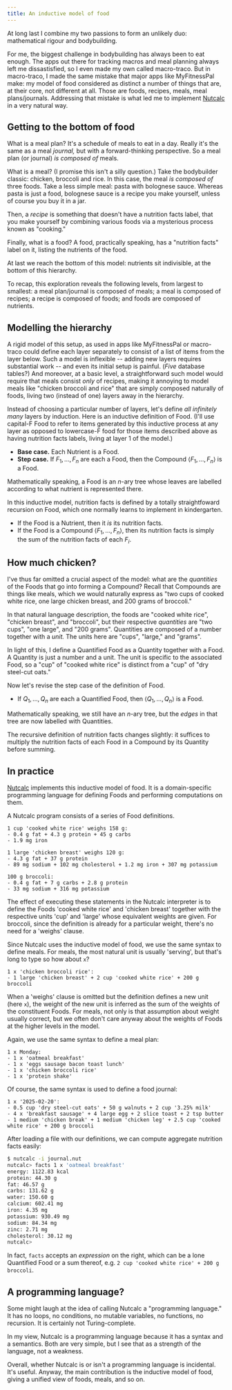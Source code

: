 ```yaml
---
title: An inductive model of food
---
```


At long last I combine my two passions to form an unlikely duo:
mathematical rigour and bodybuilding.

For me, the biggest challenge in bodybuilding has always been to eat enough. The apps out there for
tracking macros and meal planning always left me dissastisfied, so I even made my own called
macro-traco. But in macro-traco, I made the same mistake that major apps like MyFitnessPal make: my
model of food considered as distinct a number of things that are, at their core, not different at
all. Those are foods, recipes, meals, meal plans/journals. Addressing that mistake is
what led me to implement [Nutcalc](https://nutcalc.jerrington.me) in a very natural way.

## Getting to the bottom of food

What is a meal plan? It's a schedule of meals to eat in a day. Really it's the same as a meal
_journal,_ but with a forward-thinking perspective. So a meal plan (or journal) _is composed
of_ meals.

What is a meal? (I promise this isn't a silly question.) Take the bodybuilder classic: chicken,
broccoli and rice. In this case, the meal _is composed of_ three foods. Take a less simple meal:
pasta with bolognese sauce. Whereas pasta is just a food, bolognese sauce is a recipe you make
yourself, unless of course you buy it in a jar.

Then, a _recipe_ is something that doesn't have a nutrition facts label, that you make yourself by
combining various foods via a mysterious process known as "cooking."

Finally, what is a food? A food, practically speaking, has a "nutrition facts" label on it, listing
the nutrients of the food.

At last we reach the bottom of this model: nutrients sit indivisible, at the bottom of this
hierarchy.

To recap, this exploration reveals the following levels, from largest to smallest: a meal
plan/journal is composed of meals; a meal is composed of recipes; a recipe is composed of foods;
and foods are composed of nutrients.

## Modelling the hierarchy

A rigid model of this setup, as used in apps like MyFitnessPal or macro-traco could define each
layer separately to consist of a list of items from the layer below. Such a model is inflexible --
adding new layers requires substantial work -- and even its initial setup is painful. (_Five_
database tables?) And moreover, at a basic level, a straightforward such model would require
that meals consist _only_ of recipes, making it annoying to model meals like "chicken broccoli and
rice" that are simply composed naturally of foods, living two (instead of one) layers away in the
hierarchy.

Instead of choosing a particular number of layers, let's define _all infinitely many_ layers by
induction. Here is an inductive definition of Food. (I'll use capital-F Food to refer to items
generated by this inductive process at any layer as opposed to lowercase-F food for those items
described above as having nutrition facts labels, living at layer 1 of the model.)

* **Base case.** Each Nutrient is a Food.
* **Step case.** If $F_1,\ldots,F_n$ are each a Food,
  then the Compound $\langle F_1, \ldots, F_n \rangle$ is a Food.

Mathematically speaking, a Food is an $n$-ary tree whose leaves are labelled according to what
nutrient is represented there.

In this inductive model, nutrition facts is defined by a totally straightfoward recursion on Food,
which one normally learns to implement in kindergarten.

* If the Food is a Nutrient, then it _is_ its nutrition facts.
* If the Food is a Compound $\langle F_1, \ldots, F_n \rangle$, then its nutrition facts is simply
  the sum of the nutrition facts of each $F_i$.

## How much chicken?

I've thus far omitted a crucial aspect of the model: what are the _quantities_ of the Foods that go
into forming a Compound? Recall that Compounds are things like meals, which we would naturally
express as "two cups of cooked white rice, one large chicken breast, and 200 grams of broccoli."

In that natural language description, the foods are "cooked white rice", "chicken breast", and
"broccoli", but their respective _quantities_ are "two cups", "one large", and "200 grams".
Quantities are composed of a number together with a _unit._ The units here are "cups",
"large," and "grams".

In light of this, I define a Quantified Food as a Quantity together with a Food. A Quantity is just
a number and a unit. The unit is specific to the associated Food, so a "cup" of "cooked white rice"
is distinct from a "cup" of "dry steel-cut oats."

Now let's revise the step case of the definition of Food.

* If $Q_1, \ldots, Q_n$ are each a Quantified Food, then $\langle Q_1, \ldots, Q_n \rangle$ is a
  Food.

Mathematically speaking, we still have an $n$-ary tree, but the _edges_ in that tree are now
labelled with Quantities.

The recursive definition of nutrition facts changes slightly: it suffices to multiply the nutrition
facts of each Food in a Compound by its Quantity before summing.

## In practice

[Nutcalc](https://nutcalc.jerrington.me) implements this inductive model of food. It is a
domain-specific programming language for defining Foods and performing computations on them.

A Nutcalc program consists of a series of Food definitions.

```nutcalc
1 cup 'cooked white rice' weighs 158 g:
- 0.4 g fat + 4.3 g protein + 45 g carbs
- 1.9 mg iron

1 large 'chicken breast' weighs 120 g:
- 4.3 g fat + 37 g protein
- 89 mg sodium + 102 mg cholesterol + 1.2 mg iron + 307 mg potassium

100 g broccoli:
- 0.4 g fat + 7 g carbs + 2.8 g protein
- 33 mg sodium + 316 mg potassium
```

The effect of executing these statements in the Nutcalc interpreter is to define the Foods 'cooked
white rice' and 'chicken breast' together with the respective units 'cup' and 'large' whose
equivalent weights are given. For broccoli, since the definition is already for a particular
weight, there's no need for a 'weighs' clause.

Since Nutcalc uses the inductive model of food, we use the same syntax to define meals. For meals,
the most natural unit is usually 'serving', but that's long to type so how about `x`?

```nutcalc
1 x 'chicken broccoli rice':
- 1 large 'chicken breast' + 2 cup 'cooked white rice' + 200 g broccoli
```

When a 'weighs' clause is omitted but the definition defines a new unit (here `x`), the weight of
the new unit is inferred as the sum of the weights of the constituent Foods.
For meals, not only is that assumption about weight usually correct, but we often don't care
anyway about the weights of Foods at the higher levels in the model.

Again, we use the same syntax to define a meal plan:

```nutcalc
1 x Monday:
- 1 x 'oatmeal breakfast'
- 1 x 'eggs sausage bacon toast lunch'
- 1 x 'chicken broccoli rice'
- 1 x 'protein shake'
```

Of course, the same syntax is used to define a food journal:

```nutcalc
1 x '2025-02-20':
- 0.5 cup 'dry steel-cut oats' + 50 g walnuts + 2 cup '3.25% milk'
- 4 x 'breakfast sausage' + 4 large egg + 2 slice toast + 2 tsp butter
- 1 medium 'chicken break' + 1 medium 'chicken leg' + 2.5 cup 'cooked white rice' + 200 g broccoli
```

After loading a file with our definitions, we can compute aggregate nutrition facts easily:

```bash
$ nutcalc -i journal.nut
nutcalc> facts 1 x 'oatmeal breakfast'
energy: 1122.83 kcal
protein: 44.30 g
fat: 46.57 g
carbs: 131.62 g
water: 150.60 g
calcium: 602.41 mg
iron: 4.35 mg
potassium: 930.49 mg
sodium: 84.34 mg
zinc: 2.71 mg
cholesterol: 30.12 mg
nutcalc>
```

In fact, `facts` accepts an _expression_ on the right, which can be a lone Quantified Food or a sum
thereof, e.g. `2 cup 'cooked white rice' + 200 g broccoli`.

## A programming language?

Some might laugh at the idea of calling Nutcalc a "programming language." It has no loops, no
conditions, no mutable variables, no functions, no recursion. It is certainly not Turing-complete.

In my view, Nutcalc is a programming language because it has a syntax and a semantics. Both are
very simple, but I see that as a strength of the language, not a weakness.

Overall, whether Nutcalc is or isn't a programming language is incidental. It's useful.
Anyway, the main contribution is the inductive model of food, giving a unified view of foods,
meals, and so on.
